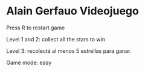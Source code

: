 # Alain Gerfauo Videojuego

Press R to restart game

Level 1 and 2: collect all the stars to win

Level 3: recolectá al menos 5 estrellas para ganar.

Game mode: easy
